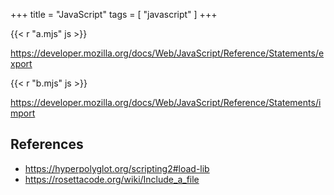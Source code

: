 +++
title = "JavaScript"
tags = [ "javascript" ]
+++

{{< r "a.mjs" js >}}

<https://developer.mozilla.org/docs/Web/JavaScript/Reference/Statements/export>

{{< r "b.mjs" js >}}

<https://developer.mozilla.org/docs/Web/JavaScript/Reference/Statements/import>

## References

- <https://hyperpolyglot.org/scripting2#load-lib>
- <https://rosettacode.org/wiki/Include_a_file>
